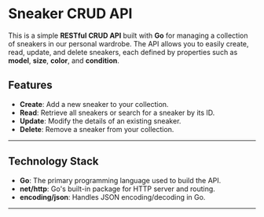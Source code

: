 #  Sneaker CRUD API

This is a simple **RESTful CRUD API** built with **Go** for managing a collection of sneakers in our personal wardrobe. The API allows you to easily create, read, update, and delete sneakers, each defined by properties such as **model**, **size**, **color**, and **condition**.

##  Features

- **Create**: Add a new sneaker to your collection.
- **Read**: Retrieve all sneakers or search for a sneaker by its ID.
- **Update**: Modify the details of an existing sneaker.
- **Delete**: Remove a sneaker from your collection.

---

## Technology Stack

- **Go**: The primary programming language used to build the API.
- **net/http**: Go's built-in package for HTTP server and routing.
- **encoding/json**: Handles JSON encoding/decoding in Go.

---

